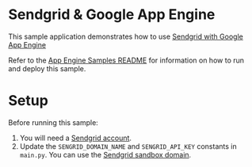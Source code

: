 # Sendgrid & Google App Engine

This sample application demonstrates how to use [Sendgrid with Google App Engine](https://cloud.google.com/appengine/docs/python/mail/sendgrid)

Refer to the [App Engine Samples README](../../README.md) for information on how to run and deploy this sample.

# Setup

Before running this sample:

1. You will need a [Sendgrid account](http://sendgrid.com/partner/google).
2. Update the `SENGRID_DOMAIN_NAME` and `SENGRID_API_KEY` constants in `main.py`. You can use 
the [Sendgrid sandbox domain](https://support.sendgrid.com/hc/en-us/articles/201995663-Safely-Test-Your-Sending-Speed).
